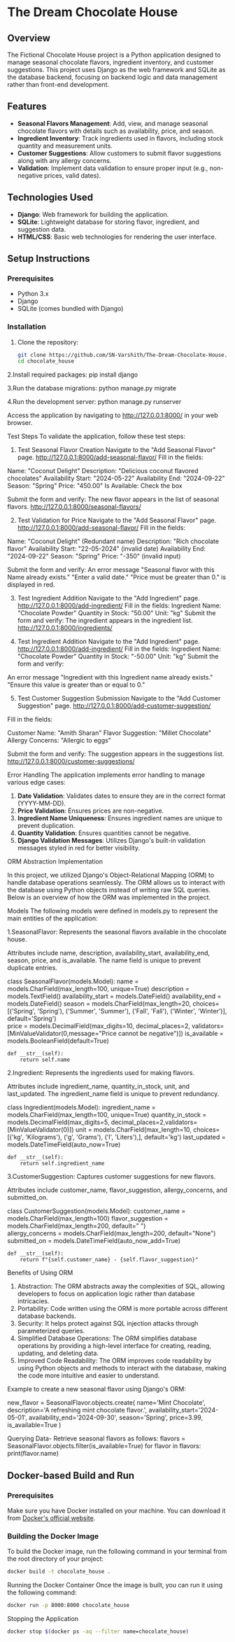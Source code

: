 # The Dream Chocolate House

## Overview
The Fictional Chocolate House project is a Python application designed to manage seasonal chocolate flavors, ingredient inventory, and customer suggestions. This project uses Django as the web framework and SQLite as the database backend, focusing on backend logic and data management rather than front-end development.

## Features
- **Seasonal Flavors Management**: Add, view, and manage seasonal chocolate flavors with details such as availability, price, and season.
- **Ingredient Inventory**: Track ingredients used in flavors, including stock quantity and measurement units.
- **Customer Suggestions**: Allow customers to submit flavor suggestions along with any allergy concerns.
- **Validation**: Implement data validation to ensure proper input (e.g., non-negative prices, valid dates).

## Technologies Used
- **Django**: Web framework for building the application.
- **SQLite**: Lightweight database for storing flavor, ingredient, and suggestion data.
- **HTML/CSS**: Basic web technologies for rendering the user interface.

## Setup Instructions

### Prerequisites
- Python 3.x
- Django
- SQLite (comes bundled with Django)

### Installation
1. Clone the repository:
   ```bash
   git clone https://github.com/SN-Varshith/The-Dream-Chocolate-House.git
   cd chocolate_house

2.Install required packages:
   pip install django

3.Run the database migrations:
  python manage.py migrate

4.Run the development server:
  python manage.py runserver

Access the application by navigating to http://127.0.0.1:8000/ in your web browser.
  


Test Steps
To validate the application, follow these test steps:

1. Test Seasonal Flavor Creation
Navigate to the "Add Seasonal Flavor" page.  http://127.0.0.1:8000/add-seasonal-flavor/
Fill in the fields:

Name: "Coconut Delight"
Description: "Delicious coconut flavored chocolates"
Availability Start: "2024-05-22"
Availability End: "2024-09-22"
Season: "Spring"
Price: "450.00"
Is Available: Check the box

Submit the form and verify:
The new flavor appears in the list of seasonal flavors.
http://127.0.0.1:8000/seasonal-flavors/


2. Test Validation for Price
Navigate to the "Add Seasonal Flavor" page.   http://127.0.0.1:8000/add-seasonal-flavor/
Fill in the fields:

Name: "Coconut Delight" (Redundant name)
Description: "Rich chocolate flavor"
Availability Start: "22-05-2024" (invalid date)
Availability End: "2024-09-22"
Season: "Spring"
Price: "-350" (invalid input)

Submit the form and verify:
An error message 
"Seasonal flavor with this Name already exists."
"Enter a valid date."
"Price must be greater than 0."  is displayed in red.


3. Test Ingredient Addition
Navigate to the "Add Ingredient" page.  http://127.0.0.1:8000/add-ingredient/
Fill in the fields:
Ingredient Name: "Chocolate Powder"
Quantity in Stock: "50.00"
Unit: "kg"
Submit the form and verify:
The ingredient appears in the ingredient list. http://127.0.0.1:8000/ingredients/


4. Test Ingredient Addition
Navigate to the "Add Ingredient" page.  http://127.0.0.1:8000/add-ingredient/
Fill in the fields:
Ingredient Name: "Chocolate Powder"
Quantity in Stock: "-50.00"
Unit: "kg"
Submit the form and verify:

An error message 
"Ingredient with this Ingredient name already exists."
"Ensure this value is greater than or equal to 0."



5. Test Customer Suggestion Submission
Navigate to the "Add Customer Suggestion" page. 
http://127.0.0.1:8000/add-customer-suggestion/

Fill in the fields:

Customer Name: "Amith Sharan"
Flavor Suggestion: "Millet Chocolate"
Allergy Concerns: "Allergic to eggs"

Submit the form and verify:
The suggestion appears in the suggestions list.
http://127.0.0.1:8000/customer-suggestions/


Error Handling
The application implements error handling to manage various edge cases:

1. **Date Validation**: Validates dates to ensure they are in the correct format (YYYY-MM-DD).
2. **Price Validation**: Ensures prices are non-negative.
3. **Ingredient Name Uniqueness**: Ensures ingredient names are unique to prevent duplication.
4. **Quantity Validation**: Ensures quantities cannot be negative.
5. **Django Validation Messages**: Utilizes Django's built-in validation messages styled in red for better visibility.




ORM Abstraction Implementation

In this project, we utilized Django's Object-Relational Mapping (ORM) to handle database operations seamlessly. The ORM allows us to interact with the database using Python objects instead of writing raw SQL queries. Below is an overview of how the ORM was implemented in the project.

Models
The following models were defined in models.py to represent the main entities of the application:

1.SeasonalFlavor: Represents the seasonal flavors available in the chocolate house.

Attributes include name, description, availability_start, availability_end, season, price, and is_available.
The name field is unique to prevent duplicate entries.

class SeasonalFlavor(models.Model):
    name = models.CharField(max_length=100, unique=True)
    description = models.TextField()
    availability_start = models.DateField()
    availability_end = models.DateField()
    season = models.CharField(max_length=20, choices=[('Spring', 'Spring'), 
                                                    ('Summer', 'Summer'), 
                                                    ('Fall', 'Fall'), 
                                                    ('Winter', 'Winter')],
                           default='Spring')  
    price = models.DecimalField(max_digits=10, decimal_places=2, validators=[MinValueValidator(0,message="Price cannot be negative")])
    is_available = models.BooleanField(default=True)

    def __str__(self):
        return self.name

2.Ingredient: Represents the ingredients used for making flavors.

Attributes include ingredient_name, quantity_in_stock, unit, and last_updated.
The ingredient_name field is unique to prevent redundancy.

class Ingredient(models.Model):
    ingredient_name = models.CharField(max_length=100, unique=True)
    quantity_in_stock = models.DecimalField(max_digits=5, decimal_places=2,validators=[MinValueValidator(0)])
    unit = models.CharField(max_length=10, choices=[('kg', 'Kilograms'),
                                                    ('g', 'Grams'),
                                                    ('l', 'Liters'),],
                               default='kg')
    last_updated = models.DateTimeField(auto_now=True)

    def __str__(self):
        return self.ingredient_name

3.CustomerSuggestion: Captures customer suggestions for new flavors.

Attributes include customer_name, flavor_suggestion, allergy_concerns, and submitted_on.

class CustomerSuggestion(models.Model):
    customer_name = models.CharField(max_length=100)
    flavor_suggestion = models.CharField(max_length=200, default=" ")  
    allergy_concerns = models.CharField(max_length=200, default="None")
    submitted_on = models.DateTimeField(auto_now_add=True)

    def __str__(self):
        return f"{self.customer_name} - {self.flavor_suggestion}"


Benefits of Using ORM
1. Abstraction: The ORM abstracts away the complexities of SQL, allowing developers to focus on application logic rather than database intricacies.
2. Portability: Code written using the ORM is more portable across different database backends.
3. Security: It helps protect against SQL injection attacks through parameterized queries.
4. Simplified Database Operations: The ORM simplifies database operations by providing a high-level interface for creating, reading, updating, and deleting data.
5. Improved Code Readability: The ORM improves code readability by using Python objects and methods to interact with the database, making the code more intuitive and easier to understand.



Example to create a new seasonal flavor using Django's ORM:

new_flavor = SeasonalFlavor.objects.create(
    name='Mint Chocolate',
    description='A refreshing mint chocolate flavor.',
    availability_start='2024-05-01',
    availability_end='2024-09-30',
    season='Spring',
    price=3.99,
    is_available=True
)

Querying Data-
Retrieve seasonal flavors as follows:
flavors = SeasonalFlavor.objects.filter(is_available=True)
for flavor in flavors:
    print(flavor.name)


## Docker-based Build and Run

### Prerequisites
Make sure you have Docker installed on your machine. You can download it from [Docker's official website](https://www.docker.com/get-started).

### Building the Docker Image
To build the Docker image, run the following command in your terminal from the root directory of your project:

```bash
docker build -t chocolate_house .
```

Running the Docker Container
Once the image is built, you can run it using the following command:
```bash
docker run -p 8000:8000 chocolate_house
```

Stopping the Application
```bash
docker stop $(docker ps -aq --filter name=chocolate_house)
```

